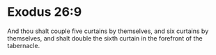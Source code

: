 # Exodus 26:9

And thou shalt couple five curtains by themselves, and six curtains by themselves, and shalt double the sixth curtain in the forefront of the tabernacle.